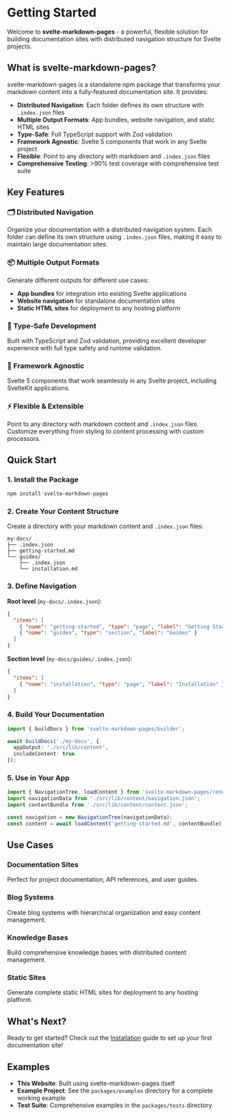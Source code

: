 # Getting Started

Welcome to **svelte-markdown-pages** - a powerful, flexible solution for building documentation sites with distributed navigation structure for Svelte projects.

## What is svelte-markdown-pages?

svelte-markdown-pages is a standalone npm package that transforms your markdown content into a fully-featured documentation site. It provides:

- **Distributed Navigation**: Each folder defines its own structure with `.index.json` files
- **Multiple Output Formats**: App bundles, website navigation, and static HTML sites
- **Type-Safe**: Full TypeScript support with Zod validation
- **Framework Agnostic**: Svelte 5 components that work in any Svelte project
- **Flexible**: Point to any directory with markdown and `.index.json` files
- **Comprehensive Testing**: >90% test coverage with comprehensive test suite

## Key Features

### 🗂️ Distributed Navigation
Organize your documentation with a distributed navigation system. Each folder can define its own structure using `.index.json` files, making it easy to maintain large documentation sites.

### 📦 Multiple Output Formats
Generate different outputs for different use cases:
- **App bundles** for integration into existing Svelte applications
- **Website navigation** for standalone documentation sites
- **Static HTML sites** for deployment to any hosting platform

### 🔧 Type-Safe Development
Built with TypeScript and Zod validation, providing excellent developer experience with full type safety and runtime validation.

### 🎨 Framework Agnostic
Svelte 5 components that work seamlessly in any Svelte project, including SvelteKit applications.

### ⚡ Flexible & Extensible
Point to any directory with markdown content and `.index.json` files. Customize everything from styling to content processing with custom processors.

## Quick Start

### 1. Install the Package

```bash
npm install svelte-markdown-pages
```

### 2. Create Your Content Structure

Create a directory with your markdown content and `.index.json` files:

```
my-docs/
├── .index.json
├── getting-started.md
└── guides/
    ├── .index.json
    └── installation.md
```

### 3. Define Navigation

**Root level** (`my-docs/.index.json`):
```json
{
  "items": [
    { "name": "getting-started", "type": "page", "label": "Getting Started" },
    { "name": "guides", "type": "section", "label": "Guides" }
  ]
}
```

**Section level** (`my-docs/guides/.index.json`):
```json
{
  "items": [
    { "name": "installation", "type": "page", "label": "Installation" }
  ]
}
```

### 4. Build Your Documentation

```typescript
import { buildDocs } from 'svelte-markdown-pages/builder';

await buildDocs('./my-docs', {
  appOutput: './src/lib/content',
  includeContent: true
});
```

### 5. Use in Your App

```typescript
import { NavigationTree, loadContent } from 'svelte-markdown-pages/renderer';
import navigationData from './src/lib/content/navigation.json';
import contentBundle from './src/lib/content/content.json';

const navigation = new NavigationTree(navigationData);
const content = await loadContent('getting-started.md', contentBundle);
```

## Use Cases

### Documentation Sites
Perfect for project documentation, API references, and user guides.

### Blog Systems
Create blog systems with hierarchical organization and easy content management.

### Knowledge Bases
Build comprehensive knowledge bases with distributed content management.

### Static Sites
Generate complete static HTML sites for deployment to any hosting platform.

## What's Next?

Ready to get started? Check out the [Installation](./guides/installation.md) guide to set up your first documentation site!

## Examples

- **This Website**: Built using svelte-markdown-pages itself
- **Example Project**: See the `packages/examples` directory for a complete working example
- **Test Suite**: Comprehensive examples in the `packages/tests` directory
